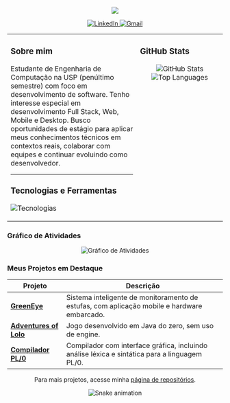<p align="center">
  <img src="https://capsule-render.vercel.app/api?type=waving&color=blue&height=280&section=header&text=Leonardo%20Rissetto&fontSize=70&animation=fadeIn" />
</p>

<div align="center">
  <a href="https://www.linkedin.com/in/leonardo-rissetto-25a961287/">
    <img src="https://img.shields.io/badge/LinkedIn-0077B5?style=for-the-badge&logo=linkedin&logoColor=white" alt="LinkedIn"/>
  </a>
  <a href="mailto:leonardorissetto01@gmail.com">
    <img src="https://img.shields.io/badge/Gmail-D14836?style=for-the-badge&logo=gmail&logoColor=white" alt="Gmail"/>
  </a>
</div>

<table>
  <tr>
    <td valign="top" width="60%">
      
### Sobre mim

<p>
  Estudante de Engenharia de Computação na USP (penúltimo semestre) com foco em desenvolvimento de software. Tenho interesse especial em desenvolvimento Full Stack, Web, Mobile e Desktop. Busco oportunidades de estágio para aplicar meus conhecimentos técnicos em contextos reais, colaborar com equipes e continuar evoluindo como desenvolvedor.
</p>

---
      
### Tecnologias e Ferramentas

<p>
  <img src="https://skillicons.dev/icons?i=python,java,c,cpp,js,ts,react,nodejs,flutter,express,git,docker,linux,firebase,figma,sql&perline=8" alt="Tecnologias"/>
</p>
    </td>
    <td valign="top" width="40%">

### GitHub Stats
<p align="center">
  <img src="https://github-readme-stats.vercel.app/api?username=LeoRissetto&show_icons=true&theme=default" alt="GitHub Stats"/>
  <img src="https://github-readme-stats.vercel.app/api/top-langs/?username=LeoRissetto&layout=compact&theme=default" alt="Top Languages"/>
</p>
    </td>
  </tr>
</table>

### Gráfico de Atividades
<p align="center">
  <img src="https://github-readme-activity-graph.vercel.app/graph?username=LeoRissetto" alt="Gráfico de Atividades"/>
</p>

### Meus Projetos em Destaque
<div align="center">

| Projeto                                                        | Descrição                                                                               |
| -------------------------------------------------------------- | --------------------------------------------------------------------------------------- |
| [**GreenEye**](https://github.com/marcogarcia2/green_eye)       | Sistema inteligente de monitoramento de estufas, com aplicação mobile e hardware embarcado. |
| [**Adventures of Lolo**](https://github.com/LeoRissetto/Trabalho-POO) | Jogo desenvolvido em Java do zero, sem uso de engine.                                   |
| [**Compilador PL/0**](https://github.com/LeoRissetto/Trabalho-2-Compiladores) | Compilador com interface gráfica, incluindo análise léxica e sintática para a linguagem PL/0. |

</div>

<p align="center">
  Para mais projetos, acesse minha <a href="https://github.com/LeoRissetto?tab=repositories">página de repositórios</a>.
</p>

<p align="center">
  <img src="https://github.com/LeoRissetto/LeoRissetto/raw/output/github-contribution-grid-snake.svg" alt="Snake animation">
</p>